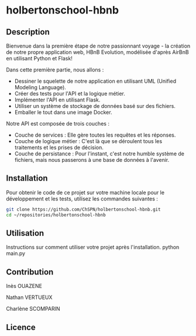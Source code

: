# holbertonschool-hbnb

## Description
Bienvenue dans la première étape de notre passionnant voyage - la création de notre propre application web, HBnB Evolution, modélisée d'après AirBnB en utilisant Python et Flask!

Dans cette première partie, nous allons :

- Dessiner le squelette de notre application en utilisant UML (Unified Modeling Language).
- Créer des tests pour l'API et la logique métier.
- Implémenter l'API en utilisant Flask.
- Utiliser un système de stockage de données basé sur des fichiers.
- Emballer le tout dans une image Docker.

Notre API est composée de trois couches :
- Couche de services : Elle gère toutes les requêtes et les réponses.
- Couche de logique métier : C'est là que se déroulent tous les traitements et les prises de décision.
- Couche de persistance : Pour l'instant, c'est notre humble système de fichiers, mais nous passerons à une base de données à l'avenir.

## Installation

Pour obtenir le code de ce projet sur votre machine locale pour le développement et les tests, utilisez les commandes suivantes :

```bash
git clone https://github.com/ChSPN/holbertonschool-hbnb.git
cd ~/repositories/holbertonschool-hbnb
```

## Utilisation
Instructions sur comment utiliser votre projet après l'installation.
python main.py

## Contribution
Inès OUAZENE

Nathan VERTUEUX

Charlène SCOMPARIN


## Licence

